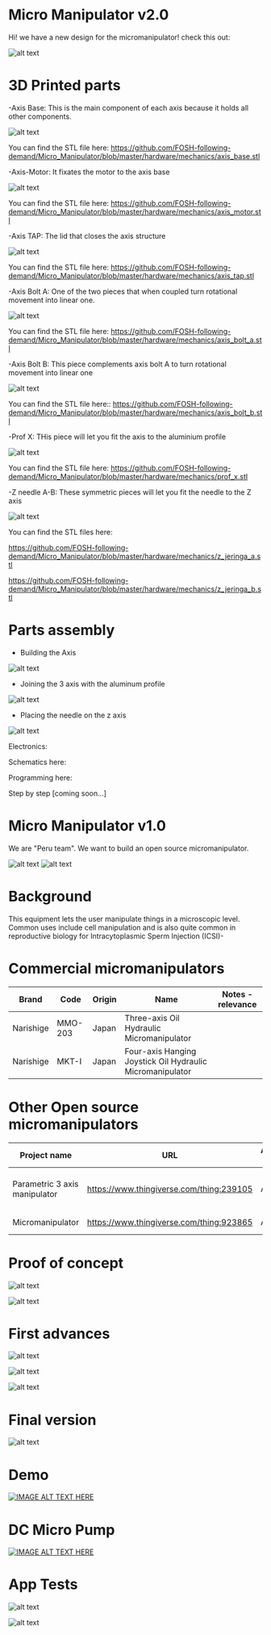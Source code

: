 # Micro Manipulator v2.0

Hi! we have a new design for the micromanipulator! check this out:

![alt text](https://raw.githubusercontent.com/FOSH-following-demand/Micro_Manipulator/master/hardware/mechanics/render.png)


# 3D Printed parts

-Axis Base: This is the main component of each axis because it holds all other components.

![alt text](https://raw.githubusercontent.com/FOSH-following-demand/Micro_Manipulator/master/hardware/mechanics/r2.png)

You can find the STL file here: https://github.com/FOSH-following-demand/Micro_Manipulator/blob/master/hardware/mechanics/axis_base.stl

-Axis-Motor: It fixates the motor to the axis base

![alt text](https://raw.githubusercontent.com/FOSH-following-demand/Micro_Manipulator/master/hardware/mechanics/r1.png)

You can find the STL file here: https://github.com/FOSH-following-demand/Micro_Manipulator/blob/master/hardware/mechanics/axis_motor.stl

-Axis TAP: The lid that closes the axis structure

![alt text](https://raw.githubusercontent.com/FOSH-following-demand/Micro_Manipulator/master/hardware/mechanics/r3.png)

You can find the STL file here: https://github.com/FOSH-following-demand/Micro_Manipulator/blob/master/hardware/mechanics/axis_tap.stl

-Axis Bolt A: One of the two pieces that when coupled turn rotational movement into linear one. 

![alt text](https://raw.githubusercontent.com/FOSH-following-demand/Micro_Manipulator/master/hardware/mechanics/r4.png)

You can find the STL file here: https://github.com/FOSH-following-demand/Micro_Manipulator/blob/master/hardware/mechanics/axis_bolt_a.stl

-Axis Bolt B: This piece complements axis bolt A to turn rotational movement into linear one 

![alt text](https://raw.githubusercontent.com/FOSH-following-demand/Micro_Manipulator/master/hardware/mechanics/r5.png)

You can find the STL file here:: https://github.com/FOSH-following-demand/Micro_Manipulator/blob/master/hardware/mechanics/axis_bolt_b.stl

-Prof X: THis piece will let you fit the axis to the aluminium profile 

![alt text](https://raw.githubusercontent.com/FOSH-following-demand/Micro_Manipulator/master/hardware/mechanics/r6.png)

You can find the STL file here: https://github.com/FOSH-following-demand/Micro_Manipulator/blob/master/hardware/mechanics/prof_x.stl

-Z needle A-B: These symmetric pieces will let you fit the needle to the Z axis 

![alt text](https://raw.githubusercontent.com/FOSH-following-demand/Micro_Manipulator/master/hardware/mechanics/r7.png)

You can find the STL files here:

https://github.com/FOSH-following-demand/Micro_Manipulator/blob/master/hardware/mechanics/z_jeringa_a.stl

https://github.com/FOSH-following-demand/Micro_Manipulator/blob/master/hardware/mechanics/z_jeringa_b.stl





# Parts assembly

- Building the Axis 

![alt text](https://raw.githubusercontent.com/FOSH-following-demand/Micro_Manipulator/master/hardware/mechanics/explo_render.png)


- Joining the 3 axis with the aluminum profile

![alt text](https://raw.githubusercontent.com/FOSH-following-demand/Micro_Manipulator/master/hardware/mechanics/explo_render_2.png)

- Placing the needle on the z axis

![alt text](https://raw.githubusercontent.com/FOSH-following-demand/Micro_Manipulator/master/hardware/mechanics/explo_render_3.png)


Electronics:

Schematics here:


Programming here: 



Step by step [coming soon...]











# Micro Manipulator v1.0

We are "Peru team". We want to build an open source micromanipulator. 

![alt text](https://raw.githubusercontent.com/FOSH-following-demand/Micro_Manipulator/master/documentation/building/Figures/gif1.gif) ![alt text](https://raw.githubusercontent.com/FOSH-following-demand/Micro_Manipulator/master/documentation/building/Figures/gif2.gif)

# Background 
This equipment lets the user manipulate things in a microscopic level. Common uses include cell manipulation and is also quite common in reproductive biology for Intracytoplasmic Sperm Injection (ICSI)-

# Commercial micromanipulators
| Brand         | Code          |Origin             |  Name         | Notes - relevance | 
| ------------- | ------------- | ----------------- | -------------- | --------------    |
| Narishige     | MMO-203       | Japan             | Three-axis Oil Hydraulic Micromanipulator|   |
| Narishige     |   MKT-I       |   Japan           |    Four-axis Hanging Joystick Oil Hydraulic Micromanipulator|    |


# Other Open source micromanipulators
| Project name  | URL           | Active/Not active | Notes - relevance |
| ------------- | ------------- | ----------------- | -------------- |
| Parametric 3 axis manipulator | https://www.thingiverse.com/thing:239105 | Active |  Micromanipulator e.g. for use in a laboratory setting |
| Micromanipulator  | https://www.thingiverse.com/thing:923865 | Active |  3D printable 3 axis |



# Proof of concept

![alt text](https://raw.githubusercontent.com/FOSH-following-demand/Micro_Manipulator/master/documentation/First_Design.png)

![alt text](https://raw.githubusercontent.com/FOSH-following-demand/Micro_Manipulator/master/documentation/First_Design_2.png)



# First advances

![alt text](https://raw.githubusercontent.com/FOSH-following-demand/Micro_Manipulator/master/documentation/3%20ejes.jpg)

![alt text](https://raw.githubusercontent.com/FOSH-following-demand/Micro_Manipulator/master/documentation/1eje.jpg)

![alt text](https://raw.githubusercontent.com/FOSH-following-demand/Micro_Manipulator/master/documentation/1eje2.jpg)

# Final version

![alt text](https://raw.githubusercontent.com/FOSH-following-demand/Micro_Manipulator/master/documentation/building/Figures/Fig_Final_1.jpg)

# Demo

[![IMAGE ALT TEXT HERE](http://img.youtube.com/vi/eaM0OVvJmCg/0.jpg)](https://www.youtube.com/watch?v=eaM0OVvJmCg)


# DC Micro Pump 

[![IMAGE ALT TEXT HERE](http://img.youtube.com/vi/rROfGqbosEs/0.jpg)](https://www.youtube.com/watch?v=rROfGqbosEs)

# App Tests

![alt text](https://raw.githubusercontent.com/FOSH-following-demand/Micro_Manipulator/master/documentation/building/Figures/cam_mic.jpg)

![alt text](https://raw.githubusercontent.com/FOSH-following-demand/Micro_Manipulator/master/documentation/building/Figures/cam_mic2.jpg)


